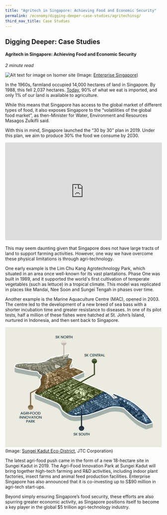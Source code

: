 ```yaml
---
title: "Agritech in Singapore: Achieving Food and Economic Security"
permalink: /economy/digging-deeper-case-studies/agritechinsg/
third_nav_title: Case Studies
---
```


## Digging Deeper: Case Studies
#### Agritech in Singapore: Achieving Food and Economic Security
*2 minute read*

![Alt text for image on Isomer site](/images/economy/case-studies/singapore_the_next_great_place_for_urban_agriculture_01.jpg)
(Image: [Enterprise Singapore](https://www.enterprisesg.gov.sg/blog/agritech/singapore-the-next-great-place-for-urban-agriculture?utm_source=website&utm_medium=blog&utm_campaign=Indoor+Ag-Con+2019))

In the 1960s, farmland occupied 14,000 hectares of land in Singapore. By 1988, this fell 2,037 hectares. [Today](https://www.sfa.gov.sg/food-for-thought/article/detail/singapore-food-security-despite-the-odds#:~:text=Singapore%20is%20a%20small%20city,gravity%20of%20safeguarding%20food%20security.), 90% of what we eat is imported, and only 1% of our land is available to agriculture. 

While this means that Singapore has access to the global market of different types of food, it also exposes Singapore to the “volatilities of the global food market”, as then-Minister for Water, Environment and Resources Masagos Zulkifli said.

With this in mind, Singapore launched the “30 by 30” plan in 2019. Under this plan, we aim to produce 30% the food we consume by 2030.

<iframe width="100%" height="315" src="https://www.youtube.com/embed/5E1NIwRx9d4" title="YouTube video player" frameborder="0" allow="accelerometer; autoplay; clipboard-write; encrypted-media; gyroscope; picture-in-picture" allowfullscreen></iframe>

This may seem daunting given that Singapore does not have large tracts of land to support farming activities. However, one way we have overcome these physical limitations is through agri-technology.

One early example is the Lim Chu Kang Agrotechnology Park, which situated in an area once well-known for its vast plantations. Phase One was built in 1989, and it supported the world's first cultivation of temperate vegetables (such as lettuce) in a tropical climate. This model was replicated in places like Mandai, Nee Soon and Sungei Tengah in phases over time.

Another example is the Marine Aquaculture Centre (MAC), opened in 2003. The centre led to the development of a new breed of sea bass with a shorter incubation time and greater resistance to diseases. In one of its pilot tests, half a million of these fishes were hatched at St. John’s Island, nurtured in Indonesia, and then sent back to Singapore.

![Alt text for image on Isomer site](/images/economy/case-studies/screenshot%202020-10-19%20a.png)
(Image: [Sungei Kadut Eco-District](https://estates.jtc.gov.sg/sked/about), JTC Corporation)

The latest agri-food push came in the form of a new 18-hectare site in Sungei Kadut in 2019. The Agri-Food Innovation Park at Sungei Kadut will bring together high-tech farming and R&D activities, including indoor plant factories, insect farms and animal feed production facilities. Enterprise Singapore has also announced that it is co-investing up to S$90 million in agri-tech start-ups.

Beyond simply ensuring Singapore’s food security, these efforts are also spurring greater economic activity, as Singapore positions itself to become a key player in the global $5 trillion agri-technology industry. 